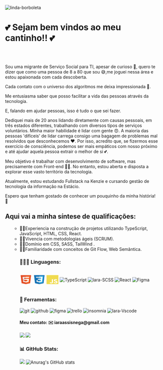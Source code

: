 ![linda-borboleta](https://github.com/IaraAssis/IaraAssis/assets/120103556/214b0dbe-17ab-49d3-acf4-4bd0a9e66317)

<h1 style="text-color: red">💕 Sejam bem vindos ao meu cantinho!! 💕</h1>
<br>
<br>

<p>Sou uma migrante de Serviço Social para TI, apesar de curioso 🤔, 
  quero te dizer que como uma pessoa de 8 a 80 que sou 😅,me joguei nessa área e estou apaixonada com cada descoberta. 
 <p>Cada contato com o universo dos algoritmos me deixa impressionada 🤯. <p>
 <p>Me entusiasma saber que posso facilitar a vida das pessoas através da tecnologia. <p>
 <p>E, falando em ajudar pessoas, isso é tudo o que sei fazer.<p> 
 <p>Dediquei mais de 20 anos lidando diretamente com causas pessoais, em três estados diferentes, trabalhando com diversos tipos de serviços voluntários. Minha maior habilidade é lidar com gente 😍. A maioria das pessoas 'difíceis' de lidar carrega consigo uma bagagem de problemas mal resolvidos que 
 desconhecemos ❤️. Por isso, acredito que, se fizermos esse exercício de consciência, podemos ser mais empáticos com nosso próximo e até ajudar aquela pessoa extrair o melhor de si 💕.<p>

Meu objetivo é trabalhar com desenvolvimento de software, mas precisamente com Front-end 👩‍💻. No entanto, estou aberta e disposta a explorar esse vasto território da tecnologia. 

Atualmente, estou estudando Fullstack na Kenzie e cursando gestão de tecnologia da informação na Estácio. 

Espero que tenham gostado de conhecer um pouquinho da minha história! 🤗
<br>
<h2>Aqui vai a minha síntese de qualificações:</h2>
<ul style="text-style: square"><ul>
 <li> 👩‍💻Experiencia na construção de projetos utilizando TypeScript, JavaScript, HTML, CSS, React.</li>
 <li> 👩‍💻Vivencia com metodologias ágeis (SCRUM).</li>
 <li> 👩‍💻Domínio em CSS, SASS, TailWind .</li>
 <li> 👩‍💻Familiaridade com conceitos de Git Flow, Web Semântica.</li>

<h3>👩🏻‍💻 Linguagens:</h3>

<div style="display: inline_block"><br>
  <img align="center" alt="Iara-HTML" height="30" width="40" src="https://raw.githubusercontent.com/devicons/devicon/master/icons/html5/html5-original.svg">
  <img align="center" alt="Iara-CSS" height="30" width="40" src="https://raw.githubusercontent.com/devicons/devicon/master/icons/css3/css3-original.svg">
  <img align="center" alt="Iara-Js" height="30" width="40" src="https://raw.githubusercontent.com/devicons/devicon/master/icons/javascript/javascript-plain.svg">
  <img align="center" alt="TypeScript" height="30" width="40" src="https://cdn.jsdelivr.net/gh/devicons/devicon/icons/typescript/typescript-original.svg">
  <img align="center" alt="Iara-SCSS" height="30" width="40" src="https://cdn-icons-png.flaticon.com/512/5968/5968358.png">
  <img align="center" alt="React" height="30" width="40" src="https://cdn.jsdelivr.net/gh/devicons/devicon/icons/react/react-original-wordmark.svg">
  <img align="center" alt="Figma" height="30" width="40" src="https://cdn.jsdelivr.net/gh/devicons/devicon/icons/figma/figma-original.svg">
<div>

<br>
  <h3>🔧 Ferramentas:</h3>
  <div>
    <img align="center" alt="git" height="45" width="45" src="https://github.com/assets/49173717/a50b6b06-2b2c-4f29-9b25-4443b4d38d4c">
    <img align="center" alt="github" height="45" width="45" src="https://github.com/assets/49173717/24d32cd6-b084-4091-8a95-c983067c2d5a">
    <img align="center" alt="figma" height="45" width="45" src="https://github.com/assets/49173717/e8f40f2c-9453-48c4-ab32-852e12a2f23e">
    <img align="center" alt="trello" height="45" width="45" src="https://github.com/assets/49173717/3765aeac-058a-4ca0-9036-868af7aa156b">
    <img align="center" alt="insomnia" height="45" width="45" src="https://static-00.iconduck.com/assets.00/apps-insomnia-icon-512x512-dse2p0fm.png">
   <img align="center" alt="Iara-Vscode" height="30" width="40" src="https://cdn.jsdelivr.net/gh/devicons/devicon/icons/vscode/vscode-original.svg" />
  </div>


<p style="text-style: square"><p>
<h4>Meu contato: ✉️ iaraassisnega@gmail.com<h4>

  

<div> 
  <a href = "mailto:iaraassisnega@gmail.com"><img src="https://img.shields.io/badge/-Gmail-%23333?style=for-the-badge&logo=gmail&logoColor=white" target="_blank"></a>
  <a href="https://www.linkedin.com/in/iara-reis-010a89240/" target="_blank"><img src="https://img.shields.io/badge/-LinkedIn-%230077B5?style=for-the-badge&logo=linkedin&logoColor=white" target="_blank"></a>  
</div>

<h3>📊 GitHub Stats:</h3>

![](https://github-readme-stats.vercel.app/api/top-langs/?username=IaraAssis&show_icons=true&theme=radical)
![Anurag's GitHub stats](https://github-readme-stats.vercel.app/api?username=IaraAssis&show_icons=true&theme=radical)
  


